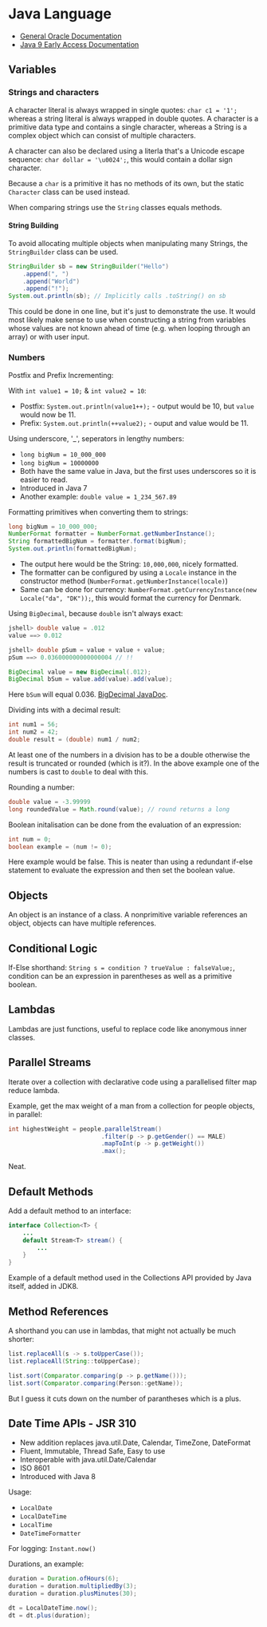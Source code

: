 # Java Language

* [General Oracle Documentation](http://docs.oracle.com/en/)
* [Java 9 Early Access Documentation](https://docs.oracle.com/javase/9/)

## Variables

### Strings and characters

A character literal is always wrapped in single quotes: `char c1 = '1';` whereas a string literal is always wrapped in double quotes. A character is a primitive data type and contains a single character, whereas a String is a complex object which can consist of multiple characters.

A character can also be declared using a literla that's a Unicode escape sequence: `char dollar = '\u0024';`, this would contain a dollar sign character.

Because a `char` is a primitive it has no methods of its own, but the static `Character` class can be used instead.

When comparing strings use the `String` classes equals methods.

#### String Building

To avoid allocating multiple objects when manipulating many Strings, the `StringBuilder` class can be used.

```Java
StringBuilder sb = new StringBuilder("Hello")
    .append(", ")
    .append("World")
    .append("!");
System.out.println(sb); // Implicitly calls .toString() on sb
```

This could be done in one line, but it's just to demonstrate the use. It would most likely make sense to use when constructing a string from variables whose values are not known ahead of time (e.g. when looping through an array) or with user input.

### Numbers

Postfix and Prefix Incrementing:

With `int value1 = 10;` & `int value2 = 10`:

* Postfix: `System.out.println(value1++);` - output would be 10, but `value` would now be 11.
* Prefix: `System.out.println(++value2);` - ouput and value would be 11.

Using underscore, '_', seperators in lengthy numbers:

* `long bigNum = 10_000_000`
* `long bigNum = 10000000`
* Both have the same value in Java, but the first uses underscores so it is easier to read.
* Introduced in Java 7
* Another example: `double value = 1_234_567.89`

Formatting primitives when converting them to strings:

```Java
long bigNum = 10_000_000;
NumberFormat formatter = NumberFormat.getNumberInstance();
String formattedBigNum = formatter.format(bigNum);
System.out.println(formattedBigNum);
```

* The output here would be the String: `10,000,000`, nicely formatted.
* The formatter can be configured by using a `Locale` instance in the constructor method (`NumberFormat.getNumberInstance(locale)`)
* Same can be done for currency: `NumberFormat.getCurrencyInstance(new Locale("da", "DK"));`, this would format the currency for Denmark.

Using `BigDecimal`, because `double` isn't always exact:

```Java
jshell> double value = .012
value ==> 0.012

jshell> double pSum = value + value + value;
pSum ==> 0.036000000000000004 // !!
```

```Java
BigDecimal value = new BigDecimal(.012);
BigDecimal bSum = value.add(value).add(value);
```

Here `bSum` will equal 0.036. [BigDecimal JavaDoc](https://docs.oracle.com/javase/9/docs/api/java/math/BigDecimal.html).

Dividing ints with a decimal result:

```Java
int num1 = 56;
int num2 = 42;
double result = (double) num1 / num2;
```

At least one of the numbers in a division has to be a double otherwise the result is truncated or rounded (which is it?). In the above example one of the numbers is cast to `double` to deal with this.

Rounding a number:

```Java
double value = -3.99999
long roundedValue = Math.round(value); // round returns a long
```

Boolean initalisation can be done from the evaluation of an expression:

```Java
int num = 0;
boolean example = (num != 0);
```

Here example would be false. This is neater than using a redundant if-else statement to evaluate the expression and then set the boolean value.

## Objects

An object is an instance of a class. A nonprimitive variable references an object, objects can have multiple references.

## Conditional Logic

If-Else shorthand: `String s = condition ? trueValue : falseValue;`, condition can be an expression in parentheses as well as a primitive boolean.

## Lambdas

Lambdas are just functions, useful to replace code like anonymous inner classes.

## Parallel Streams

Iterate over a collection with declarative code using a parallelised filter map reduce lambda.

Example, get the max weight of a man from a collection for people objects, in parallel:

```Java
int highestWeight = people.parallelStream()
                          .filter(p -> p.getGender() == MALE)
                          .mapToInt(p -> p.getWeight())
                          .max();
```

Neat.

## Default Methods

Add a default method to an interface:

```Java
interface Collection<T> {
    ...
    default Stream<T> stream() {
        ...
    }
}
```

Example of a default method used in the Collections API provided by Java itself, added in JDK8.

## Method References

A shorthand you can use in lambdas, that might not actually be much shorter:

```Java
list.replaceAll(s -> s.toUpperCase());
list.replaceAll(String::toUpperCase);

list.sort(Comparator.comparing(p -> p.getName()));
list.sort(Comparator.comparing(Person::getName));
```

But I guess it cuts down on the number of parantheses which is a plus.

## Date Time APIs - JSR 310

* New addition replaces java.util.Date, Calendar, TimeZone, DateFormat
* Fluent, Immutable, Thread Safe, Easy to use
* Interoperable with java.util.Date/Calendar
* ISO 8601
* Introduced with Java 8

Usage:

* `LocalDate`
* `LocalDateTime`
* `LocalTime`
* `DateTimeFormatter`

For logging: `Instant.now()`

Durations, an example:

```Java
duration = Duration.ofHours(6);
duration = duration.multipliedBy(3);
duration = duration.plusMinutes(30);

dt = LocalDateTime.now();
dt = dt.plus(duration);
```